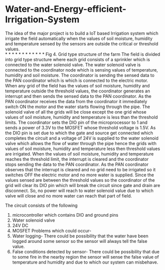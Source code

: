 # Water-and-Energy-efficient-Irrigation-System

The idea of the major project is to build a IoT based Irrigation system which irrigate the field automatically when the values of soil moisture, humidity and temperature sensed by the sensors are outside the critical or threshold values.				
    *	    *	    *	    *
    *	    *	    *	    *
    *	    *	    *	    *
Fig 4.  Grid type structure of the farm
The field is divided into grid type structure where each grid consists of a sprinkler which is connected to the water solenoid valve. The water solenoid valve is connected to the coordinator node which is sensing values of temperature, humidity and soil moisture. The coordinator is sending the sensed data to the PAN coordinator which is which is connected to the electric motor.
When any grid of the field has the values of soil moisture, humidity and temperature outside the threshold values, the coordinator generates an interrupt and then sends the sensed data to the PAN coordinator.
As the PAN coordinator receives the data from the coordinator it immediately switch ON the motor and the water starts flowing through the pipe. The solenoid valve of all the grids will be close except the one grid whose values of soil moisture, humidity and temperature is less than the threshold limits.
The coordinator sets the DIO pin of the microprocessor to 1 and sends a power of 3.3V to the MOSFET whose threshold voltage is 1.5V. As the DIO pin is set due to which the gate and source get connected which completes the circuit and a voltage of 24V is supplied to the water solenoid valve which allows the flow of water through the pipe hence the grids with values of soil moisture, humidity and temperature less then threshold values are irrigated.
When the values of soil moisture, humidity and temperature reaches the threshold limit, the interrupt is cleared and the coordinator stops sending the data to the PAN coordinator. As the PAN coordinator observes that the interrupt is cleared and no grid need to be irrigated so it switches OFF the electric motor and no more water is supplied. Since the values sensed are between the threshold values so the coordinator of the grid will clear its DIO pin which will break the circuit since gate and drain are disconnect. So, no power will reach to water solenoid value due to which valve will close and no more water can reach that part of field.

 
The circuit consists of the following
1.	 microcontroller which contains DIO and ground pins
2.	Water solenoid valve
3.	24V DC
4.	MOSFET
Problems which could occur-
1.	Water logging-  There could be possibility that the water have been logged around some sensor so the sensor will always tell the false value.
2.	False conditions detected by sensor-  There could be possibility that due to some fire in the nearby region the sensor will sense the false value of temperature and humidity and due to which our system can misbehave.
